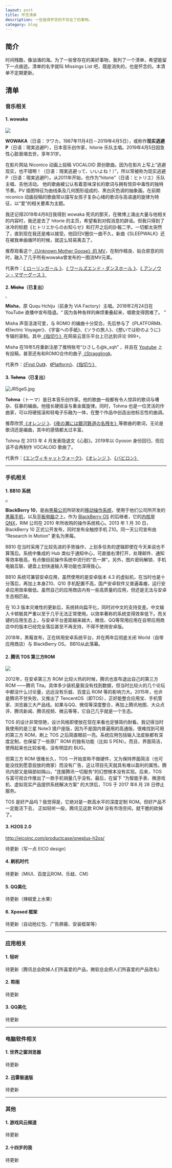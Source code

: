 ```yaml
---
layout: post
title: 怀念清单
description: 一些值得怀念的不存在了的事物。
category: blog
---
```


## 简介

时间残酷，像汹涌的海。为了一些曾存在的美好事物，我列了一个清单，希望能留下一点痕迹。清单的名字就叫 Missings List 吧，既是消失的，也是怀念的。本清单不定期更新。

## 清单

### 音乐相关

#### 1. wowaka

<img src="https://pic.superbed.cn/item/5dfe0ea576085c3289cd0a7b.jpg">

**WOWAKA**（日语：ヲワカ，1987年11月4日－2019年4月5日），或称作**现实逃避P**（日语：現実逃避P），日本音乐创作家，hitorie 乐队主唱。2019年4月5日因急性心脏衰竭去世，享年31岁。

在影片网站 Niconico 动画上投稿 VOCALOID 原创歌曲。因为在影片上写上“逃避现实，也不错啊！（日语：現実逃避って、いいよね！）”，所以常被称为现实逃避P（日语：現実逃避P）。从2011年开始，也作为“hitorie”（日语：ヒトリエ）乐队主唱、吉他活动。 他的歌曲被公认有着意味深长的歌词与拥有惊异中毒性的独特节奏。PV 插图特征为由线条及几何图形组成的、黑白灰色调的抽象画。在前期 niconico 动画投稿的歌曲常以描写女孩子复杂心绪的歌词与高语速的旋律为特征，以“爱”的相关要素为主题。 

我还记得2019年4月8日我得到 wowaka 死讯的那天，在微博上涌出大量与他相关的内容时，我还是去了 hitorie 的主页，希望看到对假消息的辟谣。但我只得到了冰冷的标题《ヒトリエからのお知らせ》和打开之后的訃報二字。一切都太突然了，直到现在我还是难以接受。他回归V圈仅一曲不久，新曲《SLEEPWALK》还在被我单曲循环的时候，就这么轻易离去了。

推荐观看这个[《Unknown Mother Goose》的 MV](https://www.bilibili.com/video/BV1yb411N7up)，在制作精良、贴合原意的同时，融入了几乎所有wowaka曾发布的一图流MV元素。

代表作：[《 ローリンガール 》](https://www.bilibili.com/video/BV1Dp411Z7PQ)、[《 ワールズエンド・ダンスホール 》](https://www.bilibili.com/video/BV14x411c7gs?from=search&seid=2352177039398545367)、[《 アンノウン・マザーグース 》](https://www.bilibili.com/video/BV1hx411b7CZ?from=search&seid=7012646948575566034)



#### 2. ~~Misha~~（已复出）

<img src="https://pic3.superbed.cn/item/5dfe0e0176085c3289ccb910.jpg" style="zoom: 33%;" >

**Misha**，原 Ququ Hchiju（前身为 ViA Factory）主唱。2018年2月24日在 YouTube 直播中宣布隐退。“ 因为各种各样的麻烦重叠起来，唱歌变得困难了。 ” 

Misha 声音活泼可爱，与 ROMO 的编曲十分契合。先后参与了《PLATFORM》、《Electric Voyager》、《宇宙への手紙》、《ソラの旅人》、《想いでは砂のように》专辑的录制。其中[《指切り》](https://music.163.com/#/song?id=426881658)在网易云音乐平台上已达到评论 999+。

Misha 在19年5月重新注册了推特账号“ひさしろ@k_sqh” ，并且在 [Youtube](https://t.co/oPi9IEr3Gw?amp=1) 上有投稿，甚至还有和ROMO合作的曲子[《Straggling》](https://www.youtube.com/watch?v=WPRHeubwnrM)。



代表作：[《Find Out》](https://www.bilibili.com/video/BV1yx411K792)、[《Platform》](https://music.163.com/#/song?id=29004170)、[《指切り》](https://music.163.com/#/song?id=426881658)



#### 3. ~~Tohma~~（已复出）

<img src="https://s1.ax1x.com/2020/04/27/JR5geS.jpg" alt="JR5geS.jpg" border="0" />

**Tohma**（トーマ）是日本音乐创作家。他的歌曲一般都有令人惊异的歌词与嘈杂、狂暴的编曲。他擅长硬摇滚与重金属旋律。同时，Tohma 也是一位灵活的作曲家，可以将硬摇滚和轻电子乐融为一体，在整个作品中创造出他标志性的曲调。

推荐欣赏[《オレンジ 》](https://www.bilibili.com/video/BV1Cx411F7EW?from=search&seid=12308551643340650828)、[《夜の瀬には銀河鉄道の名残を》](http://music.163.com/song?id=31245768&userid=17503725)等歌曲的歌词，无论是歌词还是编曲，其中的感情都太过丰富。

Tohma 在 2013 年 4 月发表隐退文《心脏》。2019年以 Gyoson 身份回归，但应该不会再制作 VOCALOID 歌曲了。

代表作：[《エンヴィキャットウォーク》](https://www.bilibili.com/video/BV1Nx411w73w?from=search&seid=4874163237147600437)、[《オレンジ 》](https://www.bilibili.com/video/BV1Cx411F7EW?from=search&seid=12308551643340650828)、[《バビロン》](http://music.163.com/song?id=31245764&userid=17503725)

------

### 手机相关

#### 1. BB10 系统

<img src="https://pic.downk.cc/item/5fb0db6903ef67fd9a9c5f88.png" style="zoom: 50%;" >

**BlackBerry 10**，是由[黑莓公司](https://zh.wikipedia.org/wiki/黑莓公司)所研发的[移动操作系统](https://zh.wikipedia.org/wiki/行動作業系統)，使用于他们公司所开发的[黑莓手机](https://zh.wikipedia.org/wiki/黑莓手機)，以及[平板电脑](https://zh.wikipedia.org/wiki/平板電腦)之上。作为 [BlackBerry OS](https://zh.wikipedia.org/wiki/BlackBerry_OS) 的后继者，它的[内核](https://zh.wikipedia.org/wiki/内核)是 [QNX](https://zh.wikipedia.org/wiki/QNX)，RIM 公司在 2010 年所收购的操作系统核心。2013 年 1 月 30 日，BlackBerry 10 正式公开发布，同时发布全触控手机 Z10。同一天公司宣布由 “Research In Motion” 更名为黑莓。 

BB10 在当时采用了比较先进的手势操作，上划多任务的逻辑即使在今天来说也不算落后。系统中集成的 Hub 类似于通知中心，可直接右滑打开，处理邮件、通知等效率极高，有点像目前操作系统中流行的“负一屏”。另外，图片密码解锁、手机电脑互联、键盘上划快速输入等功能也深得我心。

BB10 系统可兼容安卓应用，虽然使用的是安卓版本 4.3 的虚拟机，在当时也是十分落后，再加上本身Z10、Q10 手机配置不高，国产安卓软件又普遍毒瘤，运行安卓应用效率极低。虽然自己的应用商店内有一些高质量的应用，但还是无法与安卓生态相匹敌。

在 10.3 版本灾难性的更新后，系统转向扁平化，同时对中文的支持变差。中文输入卡顿极其严重以至于几乎无法正常使用。以效率著称的系统变得效率低下。而关键的应用生态上，与安卓平台差距越来越大，微信、QQ等常用应用在自带应用商店中的版本已经完全落后甚至不再支持，不得不使用安卓版。

2018年，黑莓宣布，正在转用安卓系统平台，并在两年后彻底关闭 World（自带应用商店）与 BlackBerry OS。 BB10从此落幕。



#### 2. 腾讯 TOS 第三方ROM

<img src="https://pic.downk.cc/item/5f0273ed14195aa594b64dcc.jpg">

2012年，在安卓第三方 ROM 比较火热的时候，腾讯也宣布退出自己的第三方 ROM ——腾讯 Tita。具体多少装机量我没有找到数据，但当时比较火的几个论坛中都没什么讨论量，远远没有乐蛙、百度云 ROM 等的影响力大。2015年，也许是腾讯不甘失败，又推出了 TencentOS（即TOS），正好能整合应用宝、手机管家、浏览器三大产品线。如果与QQ、微信等深度整合，再加上腾讯地图、大众点评、腾讯新闻、腾讯视频、微云等等，它自己几乎就是一个生态。

TOS 的设计非常惊艳，设计风格即使放在现在来看也足够简约耐看。我记得当时我使用的是三星 Note3 猎户座版，因为不是国内普遍用的高通版，很难找到可用的第三方 ROM，刷上 TOS 之后简直眼前一亮。系统应用包括输入法皮肤都有深度定制，也保留了一些原厂 ROM 的独有功能（比如 S PEN）。而且，界面简洁，使用起来也比较省电，没有明显的 BUG。

但第三方 ROM 很难长久，TOS 一开始宣称不做硬件，又为保持界面简洁（也可能没找到愿意投放的商家）而没有广告，这让项目先天就具有难以盈利的属性。腾讯内部又是隔部如隔山，“连接腾讯一切服务”的幻想根本没有实现。后来，TOS 与富可视合作推出了一款手机销量几乎没有。最后，在留下 “为智能手表、微游戏机、虚拟现实产品提供系统解决方案” 的大饼后，TOS 于 2017 年6 月 28 日停止服务。

TOS 是好产品吗？我觉得是，它绝对是一款高水平的深度定制 ROM。但好产品不一定能活下去， 正如轻听一般，腾讯见这款 ROM 没有市场空间，就干脆的砍掉了。

#### 3. H2OS 2.0

http://eicoinc.com/productcase/oneplus-h2os/

待更新（写一点 EICO design）



#### 4. 刷机时代

待更新（MIUI、百度云ROM、乐蛙、CM）



#### 5. QQ美化

待更新（辣椒爱上水果）



#### 6. Xposed 框架

待更新（自动抢红包、广告屏蔽、安装框架等）

------

### 应用相关

#### 1. 轻听

待更新（腾讯总会砍掉人们所喜爱的产品，微软总会把人们所喜爱的产品改名）



#### 2. 聆雨

待更新



#### 3. QQ美化

待更新

------

### 电脑软件相关

#### 1. 世界之窗浏览器

待更新



#### 2. 迅雷极速版

待更新

------

### 其他

#### 1. 游戏风云频道

待更新



#### 2.十四岁的我

待更新

